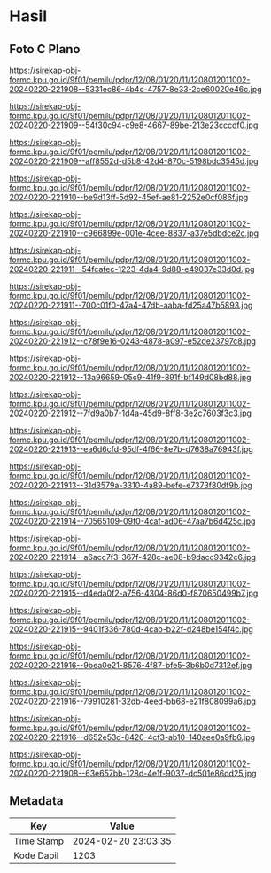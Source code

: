 # Hasil

## Foto C Plano

https://sirekap-obj-formc.kpu.go.id/9f01/pemilu/pdpr/12/08/01/20/11/1208012011002-20240220-221908--5331ec86-4b4c-4757-8e33-2ce60020e46c.jpg

https://sirekap-obj-formc.kpu.go.id/9f01/pemilu/pdpr/12/08/01/20/11/1208012011002-20240220-221909--54f30c94-c9e8-4667-89be-213e23cccdf0.jpg

https://sirekap-obj-formc.kpu.go.id/9f01/pemilu/pdpr/12/08/01/20/11/1208012011002-20240220-221909--aff8552d-d5b8-42d4-870c-5198bdc3545d.jpg

https://sirekap-obj-formc.kpu.go.id/9f01/pemilu/pdpr/12/08/01/20/11/1208012011002-20240220-221910--be9d13ff-5d92-45ef-ae81-2252e0cf086f.jpg

https://sirekap-obj-formc.kpu.go.id/9f01/pemilu/pdpr/12/08/01/20/11/1208012011002-20240220-221910--c966899e-001e-4cee-8837-a37e5dbdce2c.jpg

https://sirekap-obj-formc.kpu.go.id/9f01/pemilu/pdpr/12/08/01/20/11/1208012011002-20240220-221911--54fcafec-1223-4da4-9d88-e49037e33d0d.jpg

https://sirekap-obj-formc.kpu.go.id/9f01/pemilu/pdpr/12/08/01/20/11/1208012011002-20240220-221911--700c01f0-47a4-47db-aaba-fd25a47b5893.jpg

https://sirekap-obj-formc.kpu.go.id/9f01/pemilu/pdpr/12/08/01/20/11/1208012011002-20240220-221912--c78f9e16-0243-4878-a097-e52de23797c8.jpg

https://sirekap-obj-formc.kpu.go.id/9f01/pemilu/pdpr/12/08/01/20/11/1208012011002-20240220-221912--13a96659-05c9-41f9-891f-bf149d08bd88.jpg

https://sirekap-obj-formc.kpu.go.id/9f01/pemilu/pdpr/12/08/01/20/11/1208012011002-20240220-221912--7fd9a0b7-1d4a-45d9-8ff8-3e2c7603f3c3.jpg

https://sirekap-obj-formc.kpu.go.id/9f01/pemilu/pdpr/12/08/01/20/11/1208012011002-20240220-221913--ea6d6cfd-95df-4f66-8e7b-d7638a76943f.jpg

https://sirekap-obj-formc.kpu.go.id/9f01/pemilu/pdpr/12/08/01/20/11/1208012011002-20240220-221913--31d3579a-3310-4a89-befe-e7373f80df9b.jpg

https://sirekap-obj-formc.kpu.go.id/9f01/pemilu/pdpr/12/08/01/20/11/1208012011002-20240220-221914--70565109-09f0-4caf-ad06-47aa7b6d425c.jpg

https://sirekap-obj-formc.kpu.go.id/9f01/pemilu/pdpr/12/08/01/20/11/1208012011002-20240220-221914--a6acc7f3-367f-428c-ae08-b9dacc9342c6.jpg

https://sirekap-obj-formc.kpu.go.id/9f01/pemilu/pdpr/12/08/01/20/11/1208012011002-20240220-221915--d4eda0f2-a756-4304-86d0-f870650499b7.jpg

https://sirekap-obj-formc.kpu.go.id/9f01/pemilu/pdpr/12/08/01/20/11/1208012011002-20240220-221915--9401f336-780d-4cab-b22f-d248be154f4c.jpg

https://sirekap-obj-formc.kpu.go.id/9f01/pemilu/pdpr/12/08/01/20/11/1208012011002-20240220-221916--9bea0e21-8576-4f87-bfe5-3b6b0d7312ef.jpg

https://sirekap-obj-formc.kpu.go.id/9f01/pemilu/pdpr/12/08/01/20/11/1208012011002-20240220-221916--79910281-32db-4eed-bb68-e21f808099a6.jpg

https://sirekap-obj-formc.kpu.go.id/9f01/pemilu/pdpr/12/08/01/20/11/1208012011002-20240220-221916--d652e53d-8420-4cf3-ab10-140aee0a9fb6.jpg

https://sirekap-obj-formc.kpu.go.id/9f01/pemilu/pdpr/12/08/01/20/11/1208012011002-20240220-221908--63e657bb-128d-4e1f-9037-dc501e86dd25.jpg


## Metadata

| Key        | Value               |
| ---------- | ------------------- |
| Time Stamp | 2024-02-20 23:03:35 |
| Kode Dapil | 1203                |



